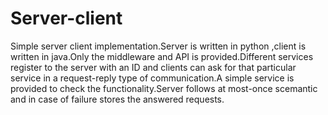 # Server-client
Simple server client implementation.Server is written in python ,client is written in java.Only the middleware and API is provided.Different services register to the server with an ID and clients can ask for that particular service in a request-reply type of communication.A simple service is provided to check the functionality.Server follows at most-once scemantic and in case of failure stores the answered requests.
